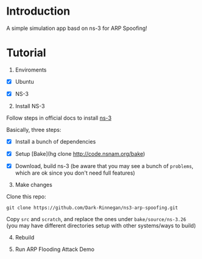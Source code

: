 # Introduction

A simple simulation app basd on ns-3 for ARP Spoofing!

# Tutorial

1. Enviroments

- [X] Ubuntu

- [X] NS-3


2. Install NS-3

Follow steps in official docs to install [ns-3](https://www.nsnam.org/wiki/Installation#Ubuntu.2FDebian.2FMint)

Basically, three steps:

- [X] Install a bunch of dependencies

- [X] Setup [Bake](hg clone http://code.nsnam.org/bake)

- [X] Download, build ns-3 (be aware that you may see a bunch of `problems`, which are ok since you don't need full features)


3. Make changes

Clone this repo:

```
git clone https://github.com/Dark-Rinnegan/ns3-arp-spoofing.git
```

Copy `src` and `scratch`, and replace the ones under `bake/source/ns-3.26` (you may have different directories setup with other systems/ways to build)

4. Rebuild

5. Run ARP Flooding Attack Demo
